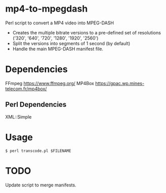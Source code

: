 # mp4-to-mpegdash
Perl script to convert a MP4 video into MPEG-DASH

- Creates the multiple bitrate versions to a pre-defined set of resolutions ('320', '640', '720', '1280', '1920', '2560')
- Split the versions into segments of 1 second (by default)
- Handle the main MPEG-DASH manifest file.

# Dependencies

FFmpeg https://www.ffmpeg.org/
MP4Box https://gpac.wp.mines-telecom.fr/mp4box/

## Perl Dependencies

XML::Simple

# Usage
`$ perl transcode.pl $FILENAME`

# TODO
Update script to merge manifests.
